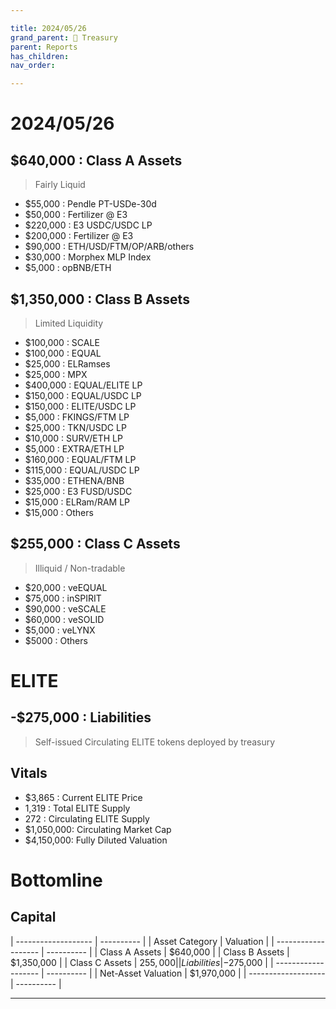 ```yaml
---

title: 2024/05/26
grand_parent: 👑 Treasury
parent: Reports
has_children:
nav_order:

---
```


# 2024/05/26
## $640,000 : Class A Assets
> Fairly Liquid

- $55,000	: Pendle PT-USDe-30d
- $50,000	: Fertilizer @ E3
- $220,000	: E3 USDC/USDC LP
- $200,000	: Fertilizer @ E3
- $90,000	: ETH/USD/FTM/OP/ARB/others
- $30,000	: Morphex MLP Index
- $5,000	: opBNB/ETH

## $1,350,000 : Class B Assets
> Limited Liquidity

- $100,000	: SCALE
- $100,000	: EQUAL
- $25,000	: ELRamses
- $25,000	: MPX
- $400,000	: EQUAL/ELITE LP
- $150,000	: EQUAL/USDC LP
- $150,000	: ELITE/USDC LP
- $5,000	: FKINGS/FTM LP
- $25,000	: TKN/USDC LP
- $10,000	: SURV/ETH LP
- $5,000	: EXTRA/ETH LP
- $160,000	: EQUAL/FTM LP
- $115,000	: EQUAL/USDC LP
- $35,000	: ETHENA/BNB
- $25,000	: E3 FUSD/USDC
- $15,000	: ELRam/RAM LP
- $15,000	: Others

## $255,000 : Class C Assets
> Illiquid / Non-tradable

- $20,000	: veEQUAL
- $75,000	: inSPIRIT
- $90,000	: veSCALE
- $60,000	: veSOLID
- $5,000	: veLYNX
- $5000		: Others

# ELITE
## -$275,000 : Liabilities
> Self-issued Circulating ELITE tokens deployed by treasury

## Vitals
- $3,865	: Current ELITE Price
- 1,319		: Total ELITE Supply
- 272		: Circulating ELITE Supply
- $1,050,000: Circulating Market Cap
- $4,150,000: Fully Diluted Valuation

# Bottomline
## Capital

| ------------------- | ---------- |
| Asset Category      |  Valuation |
| ------------------- | ---------- |
| Class A Assets      |   $640,000 |
| Class B Assets      | $1,350,000 |
| Class C Assets      |   $255,000 |
| Liabilities         |  -$275,000 |
| ------------------- | ---------- |
| Net-Asset Valuation | $1,970,000 |
| ------------------- | ---------- |

----